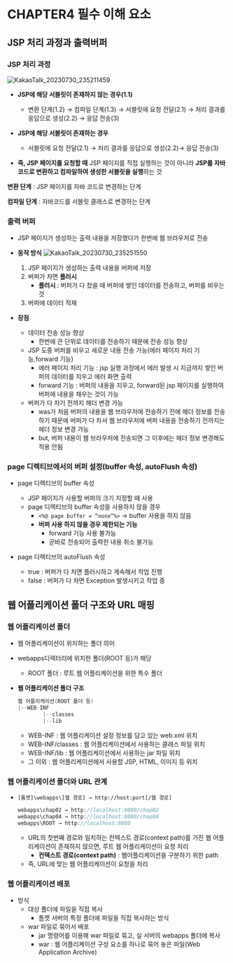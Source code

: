 # CHAPTER4 필수 이해 요소

## JSP 처리 과정과 출력버퍼

### **JSP 처리 과정**
![KakaoTalk_20230730_235211459](https://github.com/HoChangSUNG/mentoring/assets/76422685/f9f32d35-cff9-4434-b7c6-f569d02c99c2)
- **JSP에 해당 서블릿이 존재하지 않는 경우(1.1)**
    - 변환 단계(1.2) → 컴파일 단계(1.3) → 서블릿에 요청 전달(2.1) → 처리 결과를 응답으로 생성(2.2) → 응답 전송(3)
- **JSP에 해당 서블릿이 존재하는 경우**
    - 서블릿에 요청 전달(2.1) → 처리 결과를 응답으로 생성(2.2)→ 응답 전송(3)

- **즉, JSP 페이지를 요청할 때** JSP 페이지를 직접 실행하는 것이 아니라 **JSP를 자바코드로 변환하고 컴파일하여 생성한 서블릿을 실행**하는 것

**변환 단계** : JSP 페이지를 자바 코드로 변경하는 단계

**컴파일 단계** : 자바코드를 서블릿 클래스로 변경하는 단계

### **출력 버퍼**

- JSP 페이지가 생성하는 출력 내용을 저장했다가 한번에 웹 브라우저로 전송
- **동작 방식**
    ![KakaoTalk_20230730_235251550](https://github.com/HoChangSUNG/mentoring/assets/76422685/a708ac91-0305-4c6d-81f8-1c78aa4a1048)
    
    1. JSP 페이지가 생성하는 출력 내용을 버퍼에 저장
    2. 버퍼가 차면 **플러시**
        - **플러시** : 버퍼가 다 찼을 때 버퍼에 쌓인 데이터를 전송하고, 버퍼를 비우는 것
    3. 버퍼에 데이터 적재 
- **장점**
    - 데이터 전송 성능 향상
        - 한번에 큰 단위로 데이터를 전송하기 때문에 전송 성능 향상
    - JSP 도중 버퍼를 비우고 새로운 내용 전송 가능(에러 페이지 처리 기능,forward 기능)
        - 에러 페이지 처리 기능 : jsp 실행 과정에서 에러 발생 시 지금까지 쌓인 버퍼의 데이터를 지우고 에러 화면 출력
        - forward 기능 : 버퍼의 내용을 지우고, forward된 jsp 페이지를 실행하여 버퍼에 내용을 채우는 것이 가능
    - 버퍼가 다 차기 전까지 헤더 변경 가능
        - was가 처음 버퍼의 내용을 웹 브라우저에 전송하기 전에 헤더 정보를 전송하기 때문에 버퍼가 다 차서 웹 브라우저에 버퍼 내용을 전송하기 전까지는 헤더 정보 변경 가능
        - but, 버퍼 내용이 웹 브라우저에 전송되면 그 이후에는 헤더 정보 변경해도 적용 안됨
        

### **page 디렉티브에서의 버퍼 설정(buffer 속성, autoFlush 속성)**

- page 디렉티브의 buffer 속성
    - JSP 페이지가 사용할 버퍼의 크기 지정할 때 사용
    - page 디렉티브의 buffer 속성을 사용하지 않을 경우
        - `<%@ page buffer = “none”%>` → buffer 사용을 하지 않음
        - **버퍼 사용 하지 않을 경우 제한되는 기능**
            - forward 기능 사용 불가능
            - 곧바로 전송되어 출력한 내용 취소 불가능

- page 디렉티브의 autoFlush 속성
    - true : 버퍼가 다 차면 플러시하고 계속해서 작업 진행
    - false :  버퍼가 다 차면 Exception 발생시키고 작업 중
    

## 웹 어플리케이션 폴더 구조와 URL 매핑

### 웹 어플리케이션 폴더

- 웹 어플리케이션이 위치하는 폴더 의미
- webapps디렉터리에 위치한 폴더(ROOT 등)가 해당
    - ROOT 폴더 : 루트 웹 어플리케이션을 위한 특수 폴더
- **웹 어플리케이션 폴더 구조**
    
    ```java
    웹 어플리케이션(ROOT 폴더 등)
    |--WEB-INF
    		|--classes
    		|--lib
    ```
    
    - WEB-INF : 웹 어플리케이션 설정 정보를 담고 있는 web.xml 위치
    - WEB-INF/classes : 웹 어플리케이션에서 사용하는 클래스 파일 위치
    - WEB-INF/lib : 웹 어플리케이션에서 사용하는 jar 파일 위치
    - 그 이외 : 웹 어플리케이션에서 사용할 JSP, HTML, 이미지 등 위치
    

### 웹 어플리케이션 폴더와 URL 관계

- `[톰켓]\webapps\[웹 경로] → http://host:port[/웹 경로]`
    
    ```java
    webapps\chap02 → http://localhost:8080/chap02
    webapps\chap04 → http://localhost:8080/chap04
    webapps\ROOT → http://localhost:8080
    ```
    
    - URL의 첫번째 경로와 일치하는 컨텍스트 경로(context path)를 가진 웹 어플리케이션이 존재하지 않으면, 루트 웹 어플리케이션이 요청 처리
        - **컨텍스트 경로(context path)** : 웹어플리케이션을 구분하기 위한 path
    - 즉, URL에 맞는 웹 어플리케이션이 요청을 처리
    

### 웹 어플리케이션 배포

- 방식
    - 대상 폴더에 파일을 직접 복사
        - 톰켓 서버의 특정 폴더에 파일을 직접 복사하는 방식
    - war 파일로 묶어서 배포
        - jar 명령어를 이용해 war 파일로 묶고, 실 서버의 webapps 폴더에 복사
        - war : 웹 어플리케이션 구성 요소를 하나로 묶어 놓은 파일(Web Application Archive)
